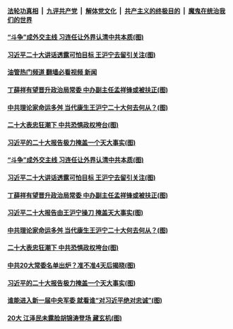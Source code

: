 ####  [法轮功真相](../../../../basic/blob/master/README.md?t=10211501) &nbsp;|&nbsp; [九评共产党](../../../../9ping.md/blob/master/README.md?t=10211501) &nbsp;|&nbsp; [解体党文化](../../../../jtdwh.md/blob/master/README.md?t=10211501)  &nbsp;|&nbsp; [共产主义的终极目的](../../../../gczydzjmd.md/blob/master/README.md?t=10211501) &nbsp;|&nbsp; [魔鬼在统治我们的世界](../../../../mgztzwmdsj.md/blob/master/README.md?t=10211501) 

#### [“斗争”成外交主线 习连任让外界认清中共本质(图)](../pages/p2/1019690.md?t=10211501) 

#### [习近平二十大讲话透露可怕目标 王沪宁去留引关注(图)](../pages/p2/1019644.md?t=10211501) 

#### [油管热门频道 翻墙必看视频 新闻](http://209.250.226.216:81/youtube.html?10211501)

#### [丁薛祥有望晋升政治局常委 中办副主任孟祥锋或被扶正(图)](../pages/p2/1019619.md?t=10211501) 

#### [中共理论家命运多舛 当代康生王沪宁二十大何去何从？(图)](../pages/p2/1019548.md?t=10211501) 

#### [二十大表忠狂潮下 中共恐惧政权垮台(图)](../pages/p2/1019526.md?t=10211501) 

#### [习近平的二十大报告极力掩盖一个天大事实(图)](../pages/p2/1019520.md?t=10211501) 

#### [“斗争”成外交主线 习连任让外界认清中共本质(图)](../pages/p2/1019690.md?t=10211501) 



#### [习近平二十大讲话透露可怕目标 王沪宁去留引关注(图)](../pages/p2/1019644.md?t=10211501) 



#### [丁薛祥有望晋升政治局常委 中办副主任孟祥锋或被扶正(图)](../pages/p2/1019619.md?t=10211501) 



#### [习近平二十大报告由王沪宁操刀 掩盖天大事实(图)](../pages/p2/1019595.md?t=10211501) 

#### [中共理论家命运多舛 当代康生王沪宁二十大何去何从？(图)](../pages/p2/1019548.md?t=10211501) 

#### [二十大表忠狂潮下 中共恐惧政权垮台(图)](../pages/p2/1019526.md?t=10211501) 

#### [中共20大常委名单出炉？准不准4天后揭晓(图)](../pages/p2/1019567.md?t=10211501) 





#### [习近平的二十大报告极力掩盖一个天大事实(图)](../pages/p2/1019520.md?t=10211501) 

#### [谁能进入新一届中央军委 就看谁“对习近平绝对忠诚”(图)](../pages/p2/1019451.md?t=10211501) 

#### [20大 江泽民未露脸胡锦涛登场 藏玄机(图)](../pages/p2/1019502.md?t=10211501) 

<img src='http://gfw-breaker.win/goodnews/indexes/p2.md' width='0px' height='0px'/>

